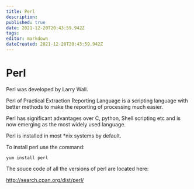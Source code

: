 ```yaml
---
title: Perl
description: 
published: true
date: 2021-12-20T20:43:59.942Z
tags: 
editor: markdown
dateCreated: 2021-12-20T20:43:59.942Z
---
```


# Perl

Perl was developed by Larry Wall.

Perl of Practical Extraction Reporting Language is a scripting language with better methods to  make the reporting of processing much easier.

Perl has significant advantages over C, python, Shell scripting etc and is now emerging as the most widely used language.

Perl is installed in most *nix systems by default.

To install perl use the command:

```
yum install perl
```
 
The souce code of all the versions of perl are located here:

http://search.cpan.org/dist/perl/
